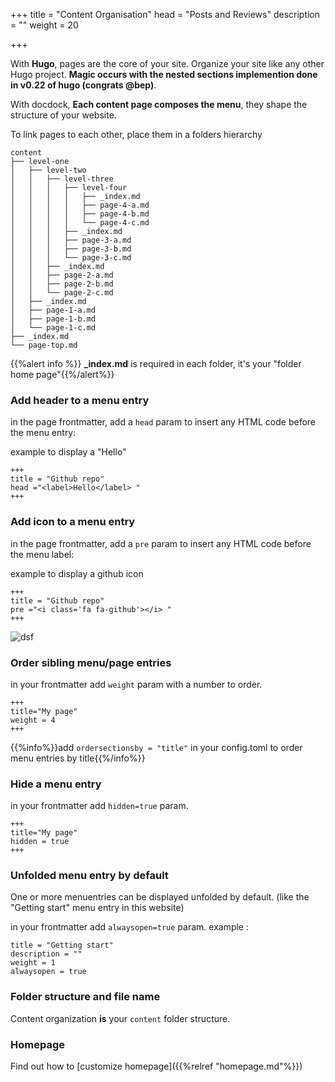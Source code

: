 +++
title = "Content Organisation"
head = "<label>Posts and Reviews</label>"
description = ""
weight = 20

+++

With **Hugo**, pages are the core of your site. Organize your site like any other Hugo project. **Magic occurs with the nested sections implemention done in v0.22 of hugo (congrats @bep)**.

With docdock, **Each content page composes the menu**, they shape the structure of your website.

To link pages to each other, place them in a folders hierarchy

```
content
├── level-one
│   ├── level-two
│   │   ├── level-three
│   │   │   ├── level-four
│   │   │   │   ├── _index.md
│   │   │   │   ├── page-4-a.md
│   │   │   │   ├── page-4-b.md
│   │   │   │   └── page-4-c.md
│   │   │   ├── _index.md
│   │   │   ├── page-3-a.md
│   │   │   ├── page-3-b.md
│   │   │   └── page-3-c.md
│   │   ├── _index.md
│   │   ├── page-2-a.md
│   │   ├── page-2-b.md
│   │   └── page-2-c.md
│   ├── _index.md
│   ├── page-1-a.md
│   ├── page-1-b.md
│   └── page-1-c.md
├── _index.md
└── page-top.md
```


{{%alert info %}} **_index.md** is required in each folder, it's your "folder home page"{{%/alert%}}

### Add header to a menu entry

in the page frontmatter, add a `head` param to insert any HTML code before the menu entry:

example to display a "Hello"

	+++
	title = "Github repo"
	head ="<label>Hello</label> "
	+++



### Add icon to a menu entry

in the page frontmatter, add a `pre` param to insert any HTML code before the menu label:

example to display a github icon 

	+++
	title = "Github repo"
	pre ="<i class='fa fa-github'></i> "
	+++

![dsf](/menu-entry-icon.png?height=40px&classes=shadow)

<!-- ### Customize menu entry label

Add a `name` param next to `[menu.main]`

	+++
	[menu.main]
	parent = ""
	identifier = "repo"
	pre ="<i class='fa fa-github'></i> "
	name = "Github repo"
	+++ -->

<!-- ### Create a page redirector
Add a `url` param next to `[menu.main]`

	+++
	[menu.main]
	parent = "page"
	identifier = "page-images"
	weight = 23
	url = "/shortcode/image/"
	+++

{{%alert info%}}Look at the menu "Create Page/About images" which redirects to "Shortcodes/image{{%/alert%}}
 -->
### Order sibling menu/page entries

in your frontmatter add `weight` param with a number to order.

	+++
	title="My page"
	weight = 4
	+++

{{%info%}}add `ordersectionsby = "title"` in your config.toml to order menu entries by title{{%/info%}}


### Hide a menu entry

in your frontmatter add `hidden=true` param.

	+++
	title="My page"
	hidden = true
	+++


### Unfolded menu entry by default

One or more menuentries can be displayed unfolded by default. (like the "Getting start" menu entry  in this website)

in your frontmatter add `alwaysopen=true` param.
example :

```
title = "Getting start"
description = ""
weight = 1
alwaysopen = true
```

### Folder structure and file name

Content organization **is** your `content` folder structure.

### Homepage

Find out how to [customize homepage]({{%relref "homepage.md"%}}) 



